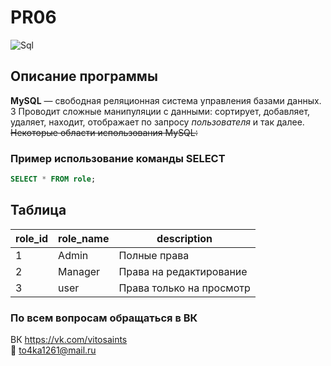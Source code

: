 # PR06
![Sql](https://i7.uihere.com/icons/691/121/284/hosting-logo-my-query-server-sql-icon-171b268a10780c7efb5b7d37ae088686.png "Sql")
## Описание программы
**MySQL** — свободная реляционная система управления базами данных. 3 Проводит сложные манипуляции с данными: сортирует, добавляет, удаляет, находит, отображает по запросу *пользователя* и так далее. 
<br>
~~Некоторые области использования MySQL:~~
### Пример использование команды SELECT

```sql
SELECT * FROM role;
```
## Таблица
| role_id | role_name   | description          |
|---------|-------------|----------------------|
| 1       | Admin       | Полные права         |
| 2       | Manager      | Права на редактирование |
| 3       | user      | Права только на просмотр |

### По всем вопросам обращаться в ВК 
ВК https://vk.com/vitosaints  \
:e-mail: to4ka1261@mail.ru
